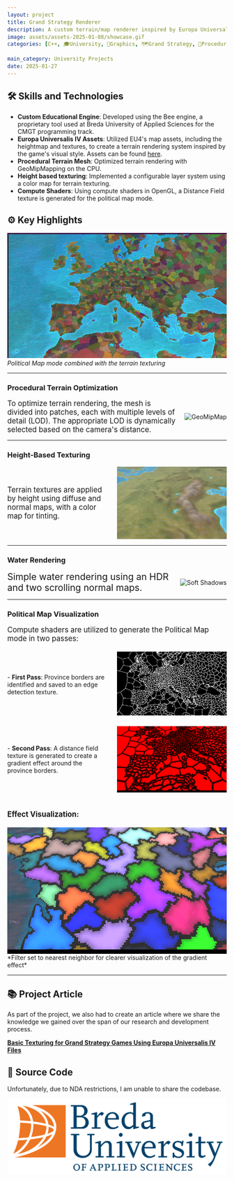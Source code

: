 ```yaml
---
layout: project
title: Grand Strategy Renderer
description: A custom terrain/map renderer inspired by Europa Universalis IV, featuring procedural terrain generation, height-based texturing, and province map visualization. 
image: assets/assets-2025-01-08/showcase.gif
categories: [C++, 🎓University, 🎨Graphics, 🗺️Grand Strategy, 🔀Procedural Generation]

main_category: University Projects
date: 2025-01-27
---
```




## 🛠️ Skills and Technologies

- **Custom Educational Engine**: Developed using the Bee engine, a proprietary tool used at Breda University of Applied Sciences for the CMGT programming track.
- **Europa Universalis IV Assets**: Utilized EU4's map assets, including the heightmap and textures, to create a terrain rendering system inspired by the game's visual style. Assets can be found [here](https://eu4.paradoxwikis.com/Map_modding).
- **Procedural Terrain Mesh**: Optimized terrain rendering with GeoMipMapping on the CPU.
- **Height based texturing**: Implemented a configurable layer system using a color map for terrain texturing.
- **Compute Shaders**: Using compute shaders in OpenGL, a Distance Field texture is generated for the political map mode.

## ⚙️ Key Highlights

![alt text](/assets/portfolio/2BlockB/week7.png)
_Political Map mode combined with the terrain texturing_

---

### Procedural Terrain Optimization

<div style="display: flex; justify-content: space-between; align-items: center; gap: 20px;">
  <div style="flex: 1; font-size: 1.2em; display: flex; align-items: center;">
  To optimize terrain rendering, the mesh is divided into patches, each with multiple levels of detail (LOD). The appropriate LOD is dynamically selected based on the camera's distance.

  </div>
  <img src="/assets/portfolio/2BlockB/geo.gif" style="flex-shrink: 0; max-width: 50%; object-fit: contain;" alt="GeoMipMap" />
</div>

---

### Height-Based Texturing

<div style="display: flex; justify-content: space-between; align-items: center; gap: 20px;">
  <div style="flex: 1; font-size: 1.2em; display: flex; align-items: center;">
    Terrain textures are applied by height using diffuse and normal maps, with a color map for tinting.
  </div>
  <img src="/assets/assets-2025-01-08/color_map.png" style="flex-shrink: 0; max-width: 50%; object-fit: contain;" alt="Height Map Texturing" />
</div>

---

### Water Rendering

<div style="display: flex; justify-content: space-between; align-items: center; gap: 20px;">
  <div style="flex: 1; font-size: 1.5em; display: flex; align-items: center;">
  Simple water rendering using an HDR and two scrolling normal maps.
  </div>
  <img src="/assets/portfolio/2BlockB/water.gif" style="flex-shrink: 0; max-width: 50%; object-fit: contain;" alt="Soft Shadows" />
</div>

---

### Political Map Visualization

<div style="display: flex; flex-direction: column; gap: 20px;">

  <div style="display: flex; justify-content: space-between; align-items: center; gap: 20px;">
    <div style="flex: 1; font-size: 1.2em; display: flex; align-items: center;">
      Compute shaders are utilized to generate the Political Map mode in two passes:
    </div>
  </div>

  <div style="display: flex; justify-content: space-between; align-items: center; gap: 20px;">
    <div style="flex: 1; font-size: 1em;">
      - <b>First Pass</b>: Province borders are identified and saved to an edge detection texture.
    </div>
    <img src="/assets/assets-2025-01-08/blac_lines.png" style="flex-shrink: 0; max-width: 50%; object-fit: contain;" alt="Province Borders Texture" />
  </div>

  <div style="display: flex; justify-content: space-between; align-items: center; gap: 20px;">
    <div style="flex: 1; font-size: 1em;">
      - <b>Second Pass</b>: A distance field texture is generated to create a gradient effect around the province borders.
    </div>
    <img src="/assets/assets-2025-01-08/DistanceField.png" style="flex-shrink: 0; max-width: 50%; object-fit: contain;" alt="Distance Field Texture" />
  </div>

  <div style="display: flex; flex-direction: column; gap: 10px; margin-top: 20px;">
    <div style="font-size: 1.2em; font-weight: bold;">
      Effect Visualization:
    </div>
    <div>
    </div>
    <img src="/assets/portfolio/2BlockB/gradient_no_filter.png" style="flex-shrink: 0; max-width: 100%; object-fit: contain;" alt="Gradient Effect with Nearest Filter" />
  </div>

</div>
*Filter set to nearest neighbor for clearer visualization of the gradient effect*

---



## 📚 Project Article

As part of the project, we also had to create an article where we share the knowledge we gained over the span of our research and development process.

**[Basic Texturing for Grand Strategy Games Using Europa Universalis IV Files](https://tycro-games.github.io/posts/Basic-Texturing-for-Grand-Strategy-Games-Using-Europa-Universalis-IV-Files/)**

## 📂 Source Code

Unfortunately, due to NDA restrictions, I am unable to share the codebase.

![alt text](/assets/portfolio/logo.png)
